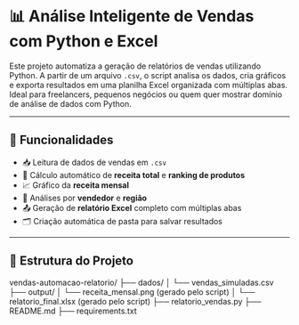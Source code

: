 # 📊 Análise Inteligente de Vendas com Python e Excel

Este projeto automatiza a geração de relatórios de vendas utilizando Python. A partir de um arquivo `.csv`, o script analisa os dados, cria gráficos e exporta resultados em uma planilha Excel organizada com múltiplas abas. Ideal para freelancers, pequenos negócios ou quem quer mostrar domínio de análise de dados com Python.

---

## 🚀 Funcionalidades

- 📥 Leitura de dados de vendas em `.csv`
- 🧮 Cálculo automático de **receita total** e **ranking de produtos**
- 📈 Gráfico da **receita mensal**
- 💼 Análises por **vendedor** e **região**
- 📤 Geração de **relatório Excel** completo com múltiplas abas
- 🗂️ Criação automática de pasta para salvar resultados

---

## 📁 Estrutura do Projeto
vendas-automacao-relatorio/
├── dados/
│ └── vendas_simuladas.csv
├── output/
│ └── receita_mensal.png (gerado pelo script)
│ └── relatorio_final.xlsx (gerado pelo script)
├── relatorio_vendas.py
├── README.md
├── requirements.txt

